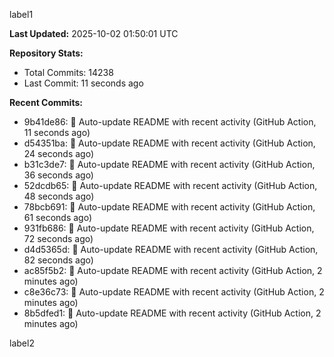 
label1 
<!-- ACTIVITY_START -->
**Last Updated:** 2025-10-02 01:50:01 UTC

**Repository Stats:**
- Total Commits: 14238
- Last Commit: 11 seconds ago

**Recent Commits:**
- 9b41de86: 🤖 Auto-update README with recent activity (GitHub Action, 11 seconds ago)
- d54351ba: 🤖 Auto-update README with recent activity (GitHub Action, 24 seconds ago)
- b31c3de7: 🤖 Auto-update README with recent activity (GitHub Action, 36 seconds ago)
- 52dcdb65: 🤖 Auto-update README with recent activity (GitHub Action, 48 seconds ago)
- 78bcb691: 🤖 Auto-update README with recent activity (GitHub Action, 61 seconds ago)
- 931fb686: 🤖 Auto-update README with recent activity (GitHub Action, 72 seconds ago)
- d4d5365d: 🤖 Auto-update README with recent activity (GitHub Action, 82 seconds ago)
- ac85f5b2: 🤖 Auto-update README with recent activity (GitHub Action, 2 minutes ago)
- c8e36c73: 🤖 Auto-update README with recent activity (GitHub Action, 2 minutes ago)
- 8b5dfed1: 🤖 Auto-update README with recent activity (GitHub Action, 2 minutes ago)
<!-- ACTIVITY_END -->

label2
